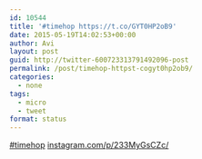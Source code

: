 ```yaml
---
id: 10544
title: '#timehop https://t.co/GYT0HP2oB9'
date: 2015-05-19T14:02:53+00:00
author: Avi
layout: post
guid: http://twitter-600723313791492096-post
permalink: /post/timehop-httpst-cogyt0hp2ob9/
categories:
  - none
tags:
  - micro
  - tweet
format: status
---
```

[#timehop](http://twitter.com/search?q=%23timehop) [instagram.com/p/233MyGsCZc/](https://instagram.com/p/233MyGsCZc/)
